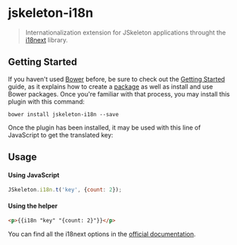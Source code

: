 # jskeleton-i18n

> Internationalization extension for JSkeleton applications throught the [i18next](http://i18next.com/) library.

## Getting Started

If you haven't used [Bower](http://bower.io) before, be sure to check out the [Getting Started](http://bower.io/#getting-started) guide, as it explains how to create a [package](http://bower.io/docs/creating-packages/) as well as install and use Bower packages. Once you're familiar with that process, you may install this plugin with this command:

```shell
bower install jskeleton-i18n --save
```

Once the plugin has been installed, it may be used with this line of JavaScript to get the translated key:

## Usage

#### Using JavaScript
```js
JSkeleton.i18n.t('key', {count: 2});
```

#### Using the helper
```html
<p>{{i18n "key" "{count: 2}"}}</p>
```


You can find all the i18next options in the [official documentation](http://i18next.com/pages/doc_features.html).
